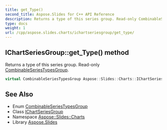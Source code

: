 ```yaml
---
title: get_Type()
second_title: Aspose.Slides for C++ API Reference
description: Returns a type of this series group. Read-only CombinableSeriesTypesGroup.
type: docs
weight: 1
url: /cpp/aspose.slides.charts/ichartseriesgroup/get_type/
---
```

## IChartSeriesGroup::get_Type() method


Returns a type of this series group. Read-only [CombinableSeriesTypesGroup](../../combinableseriestypesgroup/).

```cpp
virtual CombinableSeriesTypesGroup Aspose::Slides::Charts::IChartSeriesGroup::get_Type()=0
```

## See Also

* Enum [CombinableSeriesTypesGroup](../combinableseriestypesgroup/)
* Class [IChartSeriesGroup](./)
* Namespace [Aspose::Slides::Charts](../)
* Library [Aspose.Slides](../../)